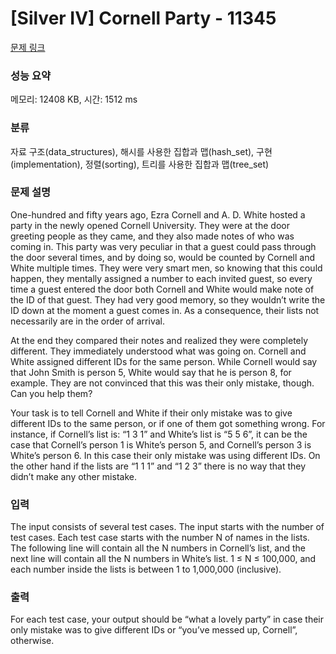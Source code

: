 # [Silver IV] Cornell Party - 11345 

[문제 링크](https://www.acmicpc.net/problem/11345) 

### 성능 요약

메모리: 12408 KB, 시간: 1512 ms

### 분류

자료 구조(data_structures), 해시를 사용한 집합과 맵(hash_set), 구현(implementation), 정렬(sorting), 트리를 사용한 집합과 맵(tree_set)

### 문제 설명

<p>One-hundred and fifty years ago, Ezra Cornell and A. D. White hosted a party in the newly opened Cornell University. They were at the door greeting people as they came, and they also made notes of who was coming in. This party was very peculiar in that a guest could pass through the door several times, and by doing so, would be counted by Cornell and White multiple times. They were very smart men, so knowing that this could happen, they mentally assigned a number to each invited guest, so every time a guest entered the door both Cornell and White would make note of the ID of that guest. They had very good memory, so they wouldn’t write the ID down at the moment a guest comes in. As a consequence, their lists not necessarily are in the order of arrival.</p>

<p>At the end they compared their notes and realized they were completely different. They immediately understood what was going on. Cornell and White assigned different IDs for the same person. While Cornell would say that John Smith is person 5, White would say that he is person 8, for example. They are not convinced that this was their only mistake, though. Can you help them?</p>

<p>Your task is to tell Cornell and White if their only mistake was to give different IDs to the same person, or if one of them got something wrong. For instance, if Cornell’s list is: “1 3 1” and White’s list is “5 5 6”, it can be the case that Cornell’s person 1 is White’s person 5, and Cornell’s person 3 is White’s person 6. In this case their only mistake was using different IDs. On the other hand if the lists are “1 1 1” and “1 2 3” there is no way that they didn’t make any other mistake.</p>

### 입력 

 <p>The input consists of several test cases. The input starts with the number of test cases. Each test case starts with the number N of names in the lists. The following line will contain all the N numbers in Cornell’s list, and the next line will contain all the N numbers in White’s list. 1 ≤ N ≤ 100,000, and each number inside the lists is between 1 to 1,000,000 (inclusive).</p>

### 출력 

 <p>For each test case, your output should be “what a lovely party” in case their only mistake was to give different IDs or “you’ve messed up, Cornell”, otherwise.</p>

